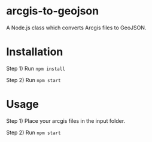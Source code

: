 # arcgis-to-geojson
A Node.js class which converts Arcgis files to GeoJSON.

# Installation
Step 1) Run `npm install`

Step 2) Run `npm start`

# Usage
Step 1) Place your arcgis files in the input folder.

Step 2) Run `npm start`
